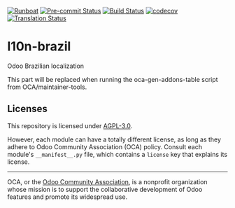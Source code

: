 
[![Runboat](https://img.shields.io/badge/runboat-Try%20me-875A7B.png)](https://runboat.odoo-community.org/builds?repo=OCA/l10n-brazil&target_branch=17.0)
[![Pre-commit Status](https://github.com/OCA/l10n-brazil/actions/workflows/pre-commit.yml/badge.svg?branch=17.0)](https://github.com/OCA/l10n-brazil/actions/workflows/pre-commit.yml?query=branch%3A17.0)
[![Build Status](https://github.com/OCA/l10n-brazil/actions/workflows/test.yml/badge.svg?branch=17.0)](https://github.com/OCA/l10n-brazil/actions/workflows/test.yml?query=branch%3A17.0)
[![codecov](https://codecov.io/gh/OCA/l10n-brazil/branch/17.0/graph/badge.svg)](https://codecov.io/gh/OCA/l10n-brazil)
[![Translation Status](https://translation.odoo-community.org/widgets/l10n-brazil-17-0/-/svg-badge.svg)](https://translation.odoo-community.org/engage/l10n-brazil-17-0/?utm_source=widget)

<!-- /!\ do not modify above this line -->

# l10n-brazil

Odoo Brazilian localization

<!-- /!\ do not modify below this line -->

<!-- prettier-ignore-start -->

[//]: # (addons)

This part will be replaced when running the oca-gen-addons-table script from OCA/maintainer-tools.

[//]: # (end addons)

<!-- prettier-ignore-end -->

## Licenses

This repository is licensed under [AGPL-3.0](LICENSE).

However, each module can have a totally different license, as long as they adhere to Odoo Community Association (OCA)
policy. Consult each module's `__manifest__.py` file, which contains a `license` key
that explains its license.

----
OCA, or the [Odoo Community Association](http://odoo-community.org/), is a nonprofit
organization whose mission is to support the collaborative development of Odoo features
and promote its widespread use.
